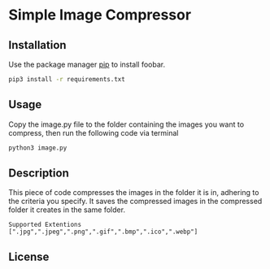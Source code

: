 # Simple Image Compressor
## Installation

Use the package manager [pip](https://pip.pypa.io/en/stable/) to install foobar.

```bash
pip3 install -r requirements.txt
```

## Usage

Copy the image.py file to the folder containing the images you want to compress, then run the following code via terminal
```bash
python3 image.py
```

## Description

This piece of code compresses the images in the folder it is in, adhering to the criteria you specify. It saves the compressed images in the compressed folder it creates in the same folder.

```
Supported Extentions
[".jpg",".jpeg",".png",".gif",".bmp",".ico",".webp"]
```
## License
